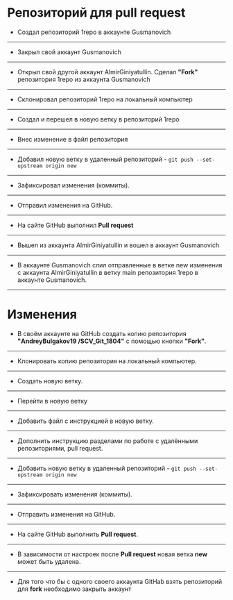 # Репозиторий для **pull request**
* Создал репозиторий 1repo в аккаунте Gusmanovich
---
* Закрыл свой аккаунт Gusmanovich
---
* Открыл свой другой аккаунт AlmirGiniyatullin. Сделал **"Fork"** репозитория 1repo из аккаунта Gusmanovich
---
* Склонировал репозиторий 1repo на локальный компьютер
---
* Создал и перешел в новую ветку в репозиторий 1repo
---
* Внес изменение в файл репозитория 
---
* Добавил новую ветку в удаленный репозиторий - `git push --set-upstream origin new`
---
* Зафиксировал изменения (коммиты).
---
* Отправил изменения на GitHub.
---
* На сайте GitHub выполнил **Pull request**
---
* Вышел из аккаунта AlmirGiniyatullin и вошел в аккаунт Gusmanovich
---
* В аккаунте Gusmanovich слил отправленные в ветке new изменения с аккаунта AlmirGiniyatullin в ветку main репозитория 1repo в аккаунте Gusmanovich.
---

# Изменения





* В своём аккаунте на GitHub создать копию репозитория **"AndreyBulgakov19
/SCV_Git_1804"** с помощью кнопки **"Fork"**.
---
* Клонировать копию репозитория на локальный компьютер.
---
* Создать новую ветку.
---
* Перейти в новую ветку
---
* Добавить файл с инструкцией в новую ветку.
---
* Дополнить инструкцию разделами по работе с удалёнными репозиториями, pull request.
---
* Добавить новую ветку в удаленный репозиторий - `git push --set-upstream origin new`
---
* Зафиксировать изменения (коммиты).
---
* Отправить изменения на GitHub.
---
* На сайте GitHub выполнить **Pull request**.
---
* В зависимости от настроек после **Pull request** новая ветка **new** может быть удалена.
---
* Для того что бы с одного своего аккаунта GitHab взять репозиторий для **fork** необходимо закрыть аккаунт
